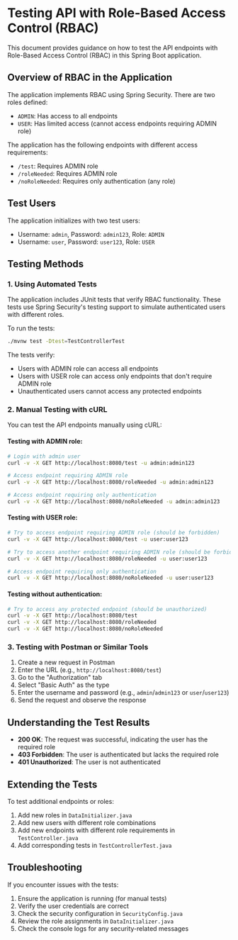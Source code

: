 # Testing API with Role-Based Access Control (RBAC)

This document provides guidance on how to test the API endpoints with Role-Based Access Control (RBAC) in this Spring
Boot application.

## Overview of RBAC in the Application

The application implements RBAC using Spring Security. There are two roles defined:

- `ADMIN`: Has access to all endpoints
- `USER`: Has limited access (cannot access endpoints requiring ADMIN role)

The application has the following endpoints with different access requirements:

- `/test`: Requires ADMIN role
- `/roleNeeded`: Requires ADMIN role
- `/noRoleNeeded`: Requires only authentication (any role)

## Test Users

The application initializes with two test users:

- Username: `admin`, Password: `admin123`, Role: `ADMIN`
- Username: `user`, Password: `user123`, Role: `USER`

## Testing Methods

### 1. Using Automated Tests

The application includes JUnit tests that verify RBAC functionality. These tests use Spring Security's testing support
to simulate authenticated users with different roles.

To run the tests:

```bash
./mvnw test -Dtest=TestControllerTest
```

The tests verify:

- Users with ADMIN role can access all endpoints
- Users with USER role can access only endpoints that don't require ADMIN role
- Unauthenticated users cannot access any protected endpoints

### 2. Manual Testing with cURL

You can test the API endpoints manually using cURL:

#### Testing with ADMIN role:

```bash
# Login with admin user
curl -v -X GET http://localhost:8080/test -u admin:admin123

# Access endpoint requiring ADMIN role
curl -v -X GET http://localhost:8080/roleNeeded -u admin:admin123

# Access endpoint requiring only authentication
curl -v -X GET http://localhost:8080/noRoleNeeded -u admin:admin123
```

#### Testing with USER role:

```bash
# Try to access endpoint requiring ADMIN role (should be forbidden)
curl -v -X GET http://localhost:8080/test -u user:user123

# Try to access another endpoint requiring ADMIN role (should be forbidden)
curl -v -X GET http://localhost:8080/roleNeeded -u user:user123

# Access endpoint requiring only authentication
curl -v -X GET http://localhost:8080/noRoleNeeded -u user:user123
```

#### Testing without authentication:

```bash
# Try to access any protected endpoint (should be unauthorized)
curl -v -X GET http://localhost:8080/test
curl -v -X GET http://localhost:8080/roleNeeded
curl -v -X GET http://localhost:8080/noRoleNeeded
```

### 3. Testing with Postman or Similar Tools

1. Create a new request in Postman
2. Enter the URL (e.g., `http://localhost:8080/test`)
3. Go to the "Authorization" tab
4. Select "Basic Auth" as the type
5. Enter the username and password (e.g., `admin`/`admin123` or `user`/`user123`)
6. Send the request and observe the response

## Understanding the Test Results

- **200 OK**: The request was successful, indicating the user has the required role
- **403 Forbidden**: The user is authenticated but lacks the required role
- **401 Unauthorized**: The user is not authenticated

## Extending the Tests

To test additional endpoints or roles:

1. Add new roles in `DataInitializer.java`
2. Add new users with different role combinations
3. Add new endpoints with different role requirements in `TestController.java`
4. Add corresponding tests in `TestControllerTest.java`

## Troubleshooting

If you encounter issues with the tests:

1. Ensure the application is running (for manual tests)
2. Verify the user credentials are correct
3. Check the security configuration in `SecurityConfig.java`
4. Review the role assignments in `DataInitializer.java`
5. Check the console logs for any security-related messages